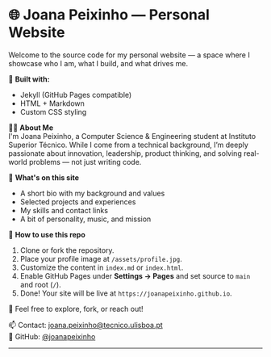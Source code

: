 # 🌐 Joana Peixinho — Personal Website

Welcome to the source code for my personal website — a space where I showcase who I am, what I build, and what drives me.

🚀 **Built with:**  
- Jekyll (GitHub Pages compatible)
- HTML + Markdown
- Custom CSS styling

👩‍💻 **About Me**  
I'm Joana Peixinho, a Computer Science & Engineering student at Instituto Superior Técnico. While I come from a technical background, I’m deeply passionate about innovation, leadership, product thinking, and solving real-world problems — not just writing code.

🎯 **What's on this site**  
- A short bio with my background and values  
- Selected projects and experiences  
- My skills and contact links  
- A bit of personality, music, and mission

📸 **How to use this repo**
1. Clone or fork the repository.
2. Place your profile image at `/assets/profile.jpg`.
3. Customize the content in `index.md` or `index.html`.
4. Enable GitHub Pages under **Settings → Pages** and set source to `main` and root (`/`).
5. Done! Your site will be live at `https://joanapeixinho.github.io`.

🧡 Feel free to explore, fork, or reach out!

📫 Contact: [joana.peixinho@tecnico.ulisboa.pt](mailto:joana.peixinho@tecnico.ulisboa.pt)  
🔗 GitHub: [@joanapeixinho](https://github.com/joanapeixinho)

---

